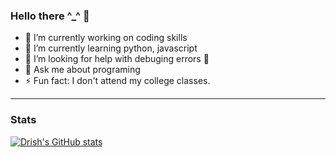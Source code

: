 ### Hello there ^_^ 👋

- 🔭 I’m currently working on coding skills
- 🌱 I’m currently learning python, javascript
- 🤔 I’m looking for help with debuging errors 🤣
- 💬 Ask me about programing
- ⚡ Fun fact: I don't attend my college classes.

---
### Stats 

[![Drish's GitHub stats](https://github-readme-stats.vercel.app/api?username=Drish-xD)](https://github.com/anuraghazra/github-readme-stats)
